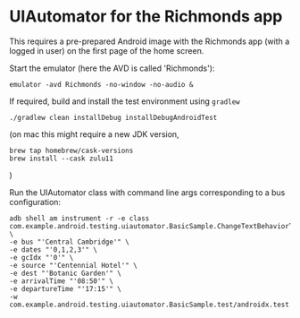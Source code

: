 # UIAutomator for the Richmonds app

This requires a pre-prepared Android image with the Richmonds app (with a logged in user) on the first page of the home screen.

Start the emulator (here the AVD is called 'Richmonds'):

```shell
emulator -avd Richmonds -no-window -no-audio &
```

If required, build and install the test environment using `gradlew`

```shell
./gradlew clean installDebug installDebugAndroidTest
```

(on mac this might require a new JDK version,

```shell
brew tap homebrew/cask-versions
brew install --cask zulu11
```
)


Run the UIAutomator class with command line args corresponding to a bus configuration:

```shell
adb shell am instrument -r -e class com.example.android.testing.uiautomator.BasicSample.ChangeTextBehaviorTest \
-e bus "'Central Cambridge'" \
-e dates "'0,1,2,3'" \
-e gcIdx "'0'" \
-e source "'Centennial Hotel'" \
-e dest "'Botanic Garden'" \
-e arrivalTime "'08:50'" \
-e departureTime "'17:15'" \
-w com.example.android.testing.uiautomator.BasicSample.test/androidx.test.runner.AndroidJUnitRunner
```
